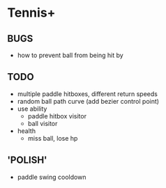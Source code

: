 # Tennis+

## BUGS

- how to prevent ball from being hit by 

## TODO

- multiple paddle hitboxes, different return speeds
- random ball path curve (add bezier control point)
- use ability
    - paddle hitbox visitor
    - ball visitor
- health
    - miss ball, lose hp
    
## 'POLISH'

- paddle swing cooldown
